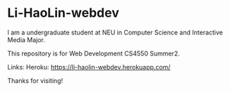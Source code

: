 # Li-HaoLin-webdev

I am a undergraduate student at NEU in Computer Science and Interactive Media Major.

This repository is for Web Development CS4550 Summer2.

Links:
Heroku: https://li-haolin-webdev.herokuapp.com/
 
Thanks for visiting!
